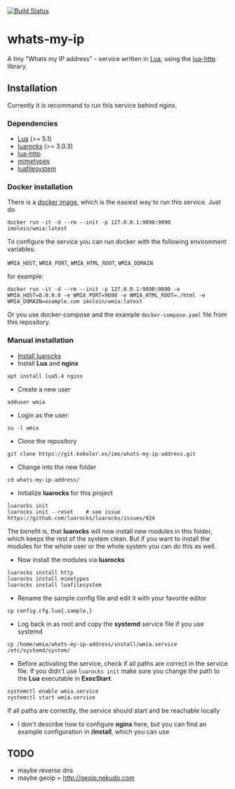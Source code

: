 [![Build Status](https://drone.kokolor.es/api/badges/imo/whats-my-ip-address/status.svg)](https://drone.kokolor.es/imo/whats-my-ip-address)

# whats-my-ip

A tiny "Whats my IP address" - service written in [Lua](https://lua.org/), using the [lua-http](https://github.com/daurnimator/lua-http) library.

## Installation

Currently it is recommand to run this service behind nginx.

### Dependencies

* [Lua](https://www.lua.org/) (>= 5.1)
* [luarocks](https://luarocks.org) (>= 3.0.3)
* [lua-http](https://github.com/daurnimator/lua-http)
* [mimetypes](https://bitbucket.org/leafstorm/lua-mimetypes/)
* [luafilesystem](https://github.com/keplerproject/luafilesystem)

### Docker installation

There is a [docker image](https://hub.docker.com/r/imolein/wmia), which is the easiest way to run this service. Just do

```
docker run -it -d --rm --init -p 127.0.0.1:9090:9090 imolein/wmia:latest
```

To configure the service you can run docker with the following environment variables:

`WMIA_HOST`, `WMIA_PORT`, `WMIA_HTML_ROOT`, `WMIA_DOMAIN`

for example:
```
docker run -it -d --rm --init -p 127.0.0.1:9090:9090 -e WMIA_HOST=0.0.0.0 -e WMIA_PORT=9090 -e WMIA_HTML_ROOT=./html -e WMIA_DOMAIN=example.com imolein/wmia:latest
```

Or you use docker-compose and the example `docker-compose.yaml` file from this repository.

### Manual installation

* [Install luarocks](https://github.com/luarocks/luarocks/wiki/Installation-instructions-for-Unix)
* Install **Lua** and **nginx**
```
apt install lua5.4 nginx
```
* Create a new user
```
adduser wmia
```

* Login as the user:
```
su -l wmia
```

* Clone the repository
```
git clone https://git.kokolor.es/imo/whats-my-ip-address.git
```

* Change into the new folder
```
cd whats-my-ip-address/
```

* Initialize **luarocks** for this project
```
luarocks init
luarocks init --reset    # see issue https://github.com/luarocks/luarocks/issues/924
```
The benefit is, that **luarocks** will now install new modules in this folder, which keeps the rest of the system clean. But if you want to install the modules for the whole user or the whole system you can do this as well.

* Now install the modules via **luarocks**
```
luarocks install http
luarocks install mimetypes
luarocks install luafilesystem
```

* Rename the sample config file and edit it with your favorite editor
```
cp config.cfg.lua{.sample,}
```

* Log back in as root and copy the **systemd** service file if you use systemd
```
cp /home/wmia/whats-my-ip-address/install/wmia.service /etc/systemd/system/
```

* Before activating the service, check if all paths are correct in the service file. If you didn't use `luarocks init` make sure you change the path to the **Lua** executable in **ExecStart**.
```
systemctl enable wmia.service
systemctl start wmia.service
```
If all paths are correctly, the service should start and be reachable locally

* I don't describe how to configure **nginx** here, but you can find an example configuration in **/install**, which you can use

## TODO

* maybe reverse dns
* maybe geoip = http://geoip.nekudo.com
